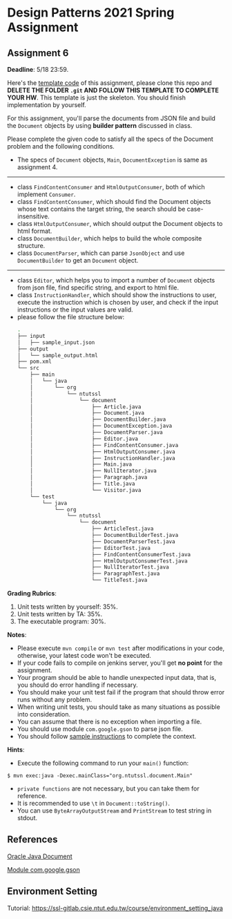 # Design Patterns 2021 Spring Assignment

## Assignment 6

__Deadline__: 5/18 23:59.

Here's the
[template code](https://ssl-gitlab.csie.ntut.edu.tw/course/dp2021s_hw_template)
of this assignment, please clone this repo and __DELETE THE FOLDER `.git` AND
FOLLOW THIS TEMPLATE TO COMPLETE YOUR HW__. This template is just the skeleton.
You should finish implementation by yourself.

For this assignment, you'll parse the documents from JSON file and build the
`Document` objects by using __builder pattern__ discussed in class.

Please complete the given code to satisfy all the specs of the Document problem 
and the following conditions.

- The specs of `Document` objects, `Main`, `DocumentException` is same as 
assignment 4.
---
- class `FindContentConsumer` and `HtmlOutputConsumer`, both of which implement 
  `Consumer`.
- class `FindContentConsumer`, which should find the Document objects whose text
  contains the target string, the search should be case-insensitive.
- class `HtmlOutputConsumer`, which should output the Document objects to html 
  format.
- class `DocumentBuilder`, which helps to build the whole composite structure.
- class `DocumentParser`, which can parse `JsonObject` and use `DocumentBuilder`
  to get an `Document` object.
---
- class `Editor`, which helps you to import a number of `Document` objects from
  json file, find specific string, and export to html file.
- class `InstructionHandler`, which should show the instructions to user,
  execute the instruction which is chosen by user, and check if the input 
  instructions or the input values are valid. 
- please follow the file structure below:
  ```bash
  .
  ├── input
  │   ├── sample_input.json
  ├── output
  │   └── sample_output.html
  ├── pom.xml
  └── src
      ├── main
      │   └── java
      │       └── org
      │           └── ntutssl
      │               └── document
      │                   ├── Article.java
      │                   ├── Document.java
      │                   ├── DocumentBuilder.java
      │                   ├── DocumentException.java
      │                   ├── DocumentParser.java
      │                   ├── Editor.java
      │                   ├── FindContentConsumer.java
      │                   ├── HtmlOutputConsumer.java
      │                   ├── InstructionHandler.java
      │                   ├── Main.java
      │                   ├── NullIterator.java
      │                   ├── Paragraph.java
      │                   ├── Title.java
      │                   └── Visitor.java
      └── test
          └── java
              └── org
                  └── ntutssl
                      └── document
                          ├── ArticleTest.java
                          ├── DocumentBuilderTest.java
                          ├── DocumentParserTest.java
                          ├── EditorTest.java
                          ├── FindContentConsumerTest.java
                          ├── HtmlOutputConsumerTest.java
                          ├── NullIteratorTest.java
                          ├── ParagraphTest.java
                          └── TitleTest.java
  ```

__Grading Rubrics__:
1. Unit tests written by yourself: 35%.
2. Unit tests written by TA: 35%.
3. The executable program: 30%.

__Notes__:
- Please execute `mvn compile` or `mvn test` after modifications in your code,
  otherwise, your latest code won't be executed.
- If your code fails to compile on jenkins server, you'll get __no point__ for
  the assignment.
- Your program should be able to handle unexpected input data, that is, you
  should do error handling if necessary.
- You should make your unit test fail if the program that should throw error 
  runs without any problem.
- When writing unit tests, you should take as many situations as possible into
  consideration.
- You can assume that there is no exception when importing a file.
- You should use module `com.google.gson` to parse json file.
- You should follow [sample instructions](./hw6_sample_instructions.md) to complete
  the context.

__Hints__:
- Execute the following command to run your `main()` function:
```
$ mvn exec:java -Dexec.mainClass="org.ntutssl.document.Main"
```
- `private functions` are not necessary, but you can take them for reference.
- It is recommended to use `\t` in `Document::toString()`.
- You can use `ByteArrayOutputStream` and `PrintStream` to test string in stdout.

## References
[Oracle Java Document](https://docs.oracle.com/en/java/javase/15/docs/api/index.html)

[Module com.google.gson](https://www.javadoc.io/doc/com.google.code.gson/gson/latest/com.google.gson/module-summary.html)

## Environment Setting
Tutorial: https://ssl-gitlab.csie.ntut.edu.tw/course/environment_setting_java